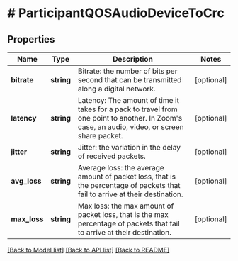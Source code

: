 # # ParticipantQOSAudioDeviceToCrc

## Properties

Name | Type | Description | Notes
------------ | ------------- | ------------- | -------------
**bitrate** | **string** | Bitrate:  the number of bits per second that can be transmitted along a digital network. | [optional] 
**latency** | **string** | Latency: The amount of time it takes for a pack to travel from one point to another. In Zoom&#39;s case, an audio, video, or screen share packet. | [optional] 
**jitter** | **string** | Jitter:  the variation in the delay of received packets. | [optional] 
**avg_loss** | **string** | Average loss: the average amount of packet loss, that is the percentage of packets that fail to arrive at their destination. | [optional] 
**max_loss** | **string** | Max loss: the max amount of packet loss, that is the max percentage of packets that fail to arrive at their destination. | [optional] 

[[Back to Model list]](../../README.md#documentation-for-models) [[Back to API list]](../../README.md#documentation-for-api-endpoints) [[Back to README]](../../README.md)


